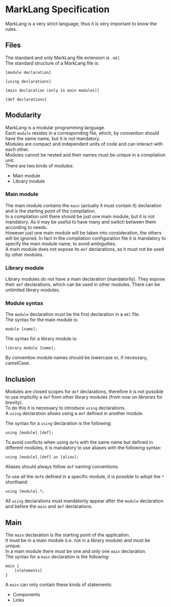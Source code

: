 # MarkLang Specification

MarkLang is a very strict language, thus it is very important to know the rules.

## Files

The standard and only MarkLang file extension is  `.mkl`  
The standard structure of a MarkLang file is:

```
[module declaration]

[using declarations]

[main declaration (only in main modules)]

[def declarations]
```

## Modularity

MarkLang is a modular programming language.  
Each  `module`  resides in a corresponding file, which, by convention should have the same name, but it is not mandatory.  
Modules are compact and independent units of code and can interact with each other.  
Modules cannot be nested and their names must be unique in a compilation unit.  
There are two kinds of modules:

* Main module
* Library module

### Main module

The main module contains the  `main` \(actually it must contain it\) declaration and is the starting point of the compilation.  
In a compilation unit there should be just one main module, but it is not mandatory. As it may be useful to have many and switch between them according to needs.  
However just one main module will be taken into consideration, the others will be ignored. In fact in the compilation configuration file it is mandatory to specify the main module name, to avoid ambiguities.  
A main module does not expose its  `def` declarations, as it must not be used by other modules.

### Library module

Library modules do not have a main declaration \(mandatorily\). They expose their  `def` declarations, which can be used in other modules. There can be unlimited library modules.

### Module syntax

The  `module`  declaration must be the first declaration in a  `mkl` file.  
The syntax for the main module is:

```
module [name];
```

The syntax for a library module is:

```
library module [name];
```

By convention module names should be lowercase or, if necessary, camelCase.

## Inclusion

Modules are closed scopes for  `def`  declarations, therefore it is not possible to use implicitly a `def` from other library modules \(from now on _libraries_ for brevity\).  
To do this it is necessary to introduce `using` declarations.  
A `using` declaration allows using a `def` defined in another module.  
  
The syntax for a `using` declaration is the following:

```
using [module].[def];
```

To avoid conflicts when using `def`s with the same name but defined in different modules, it is mandatory to use aliases with the following syntax:

```
using [module].[def] as [alias];
```

Aliases should always follow `def` naming conventions.  
  
To use all the `def`s defined in a specific module, it is possible to adopt the `*` shorthand:

```
using [module].*;
```

All `using` declarations must mandatorily appear after the `module` declaration and before the `main` and `def` declarations.

## Main

The `main` declaration is the starting point of the application.  
It must be in a main module (i.e. not in a library module) and must be unique.  
In a main module there must be one and only one `main` declaration.  
The syntax for a `main` declaration is the following:

```
main {
    [statements]
}
```

A `main` can only contain these kinds of statements:
- Components
- Links
